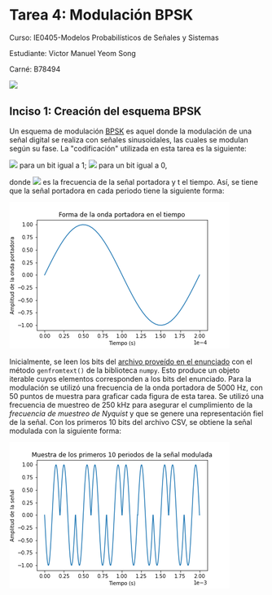 # Tarea 4: Modulación BPSK

Curso: IE0405-Modelos Probabilísticos de Señales y Sistemas  

Estudiante: Victor Manuel Yeom Song  

Carné: B78494  

<img src="https://render.githubusercontent.com/render/math?math=">

## Inciso 1: Creación del esquema BPSK  

Un esquema de modulación [BPSK](https://www.gaussianwaves.com/2010/04/bpsk-modulation-and-demodulation-2/) es aquel donde la modulación de una señal digital se realiza con señales sinusoidales, las cuales se modulan según su fase. La "codificación" utilizada en esta tarea es la siguiente:

<img src="https://render.githubusercontent.com/render/math?math=s_1(t) = \sen (2\pi f_c t)"> para un bit igual a 1;
<img src="https://render.githubusercontent.com/render/math?math=s_0(t) = -\sen (2\pi f_c t)"> para un bit igual a 0,

donde <img src="https://render.githubusercontent.com/render/math?math=f_c"> es la frecuencia de la señal portadora y t el tiempo. Así, se tiene que la señal portadora en cada periodo tiene la siguiente forma:  

![portadora](img/portadora.png)

Inicialmente, se leen los bits del [archivo proveído en el enunciado](bits10k.csv) con el método `genfromtext()` de la biblioteca `numpy`. Esto produce un objeto iterable cuyos elementos corresponden a los bits del enunciado. Para la modulación se utilizó una frecuencia de la onda portadora de 5000 Hz, con 50 puntos de muestra para graficar cada figura de esta tarea. Se utilizó una frecuencia de muestreo de 250 kHz para asegurar el cumplimiento de la *frecuencia de muestreo de Nyquist* y que se genere una representación fiel de la señal. Con los primeros 10 bits del archivo CSV, se obtiene la señal modulada con la siguiente forma:

![Tx](img/Tx.png)

